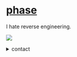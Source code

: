# [phase](https://phased.tech)
I hate reverse engineering.

![](https://komarev.com/ghpvc/?username=notcarlton)

<details>
<summary>contact</summary>
<a href="https://discord.com/users/1100905690299633704">
  <img src="https://lanyard-profile-readme.vercel.app/api/1100905690299633704" align="left" />
</a>
</details>
